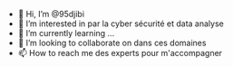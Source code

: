 - 👋 Hi, I’m @95djibi
- 👀 I’m interested in par la cyber sécurité et data analyse 
- 🌱 I’m currently learning ...
- 💞️ I’m looking to collaborate on dans ces domaines
- 📫 How to reach me des experts pour m'accompagner 

<!---
95djibi/95djibi is a ✨ special ✨ repository because its `README.md` (this file) appears on your GitHub profile.
You can click the Preview link to take a look at your changes.
--->
